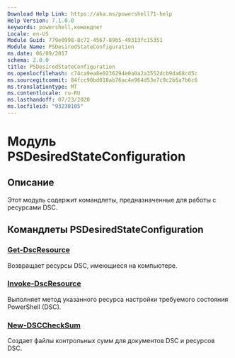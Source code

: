 ```yaml
---
Download Help Link: https://aka.ms/powershell71-help
Help Version: 7.1.0.0
keywords: powershell,командлет
Locale: en-US
Module Guid: 779e0998-8c72-4567-89b5-49313fc15351
Module Name: PSDesiredStateConfiguration
ms.date: 06/09/2017
schema: 2.0.0
title: PSDesiredStateConfiguration
ms.openlocfilehash: c74ca9ea8e0236294e0a0a2a3552dcb9da68cd5c
ms.sourcegitcommit: 84fcc90bd018ab76ac4e964d53e7c9c2b5a7b6c6
ms.translationtype: MT
ms.contentlocale: ru-RU
ms.lasthandoff: 07/23/2020
ms.locfileid: "93230105"
---
```

# Модуль PSDesiredStateConfiguration

## Описание
Этот модуль содержит командлеты, предназначенные для работы с ресурсами DSC.

## Командлеты PSDesiredStateConfiguration

### [Get-DscResource](Get-DscResource.md)
Возвращает ресурсы DSC, имеющиеся на компьютере.

### [Invoke-DscResource](Invoke-DscResource.md)
Выполняет метод указанного ресурса настройки требуемого состояния PowerShell (DSC).

### [New-DSCCheckSum](New-DSCCheckSum.md)
Создает файлы контрольных сумм для документов DSC и ресурсов DSC.

